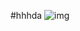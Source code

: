 #hhhda
![img](https://img.webmd.com/dtmcms/live/webmd/consumer_assets/site_images/articles/health_tools/taking_care_of_kitten_slideshow/photolibrary_rm_photo_of_kitten_in_grass.jpg 'this is a img')